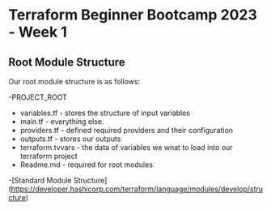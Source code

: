 # Terraform Beginner Bootcamp 2023 - Week 1


## Root Module Structure


Our root module structure is as follows:

-PROJECT_ROOT
  - variables.tf - stores the structure of input variables
  - main.tf - everything else.
  - providers.tf - defined required providers and their configuration
  - outputs.tf - stores our outputs
  - terraform.tvvars - the data of variables we wnat to load into our terraform project
  - Readme.md - required for root modules


-[Standard Module Structure] (https://developer.hashicorp.com/terraform/language/modules/develop/structure)
